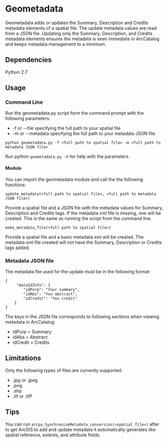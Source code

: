 # Geometadata

Geometadata adds or updates the Summary, Description and Credits metadata elements of a spatial file.
The update metadata values are read from a JSON file. Updating only the Summary, Description, and Credits metadata
elements ensures the metadata is seen immediate in ArcCatalog and keeps metadata management to a minimum.

## Dependencies
Python 2.7

## Usage
### Command Line
Run the geometadata.py script form the command prompt with the following parameters:
- -f or --file specifying the full path to your spatial file
- -m or --metadata specifying the full path to your metadata JSON file

`python geometadata.py -f <full path to spatial file> -m <full path to metadata JSON file>`

Run python `geometadata.py -h` for help with the parameters.

#### Module
You can import the geometadata module and call the the following functions:

`update_metadata(<full path to spatial file>, <full path to metadata JSON file>)`

Provide a spatial file and a JSON file with the metadata values for
Summary, Description and Credits tags. If the metadata xml file is
missing, one will be created. This is the same as running the script from the command line.

`make_metadata_file(<full path to spatial file>)`

Provide a spatial file and a basic metadata xml will be created. The
metadata xml file created will not have the Summary, Description or
Credits tags added.

### Metadata JSON file
The metadata file used for the update must be in the following format:

    {
         "dataIdInfo": {
            "idPurp": "Your summary",
            "idAbs": "You abstract",
            "idCredit": "You credit"
        }
    }


The keys in the JSON file corresponds to following sections when viewing metadata in ArcCatalog:

- idPurp = Summary
- idAbs = Abstract
- idCredit = Credits

## Limitations
Only the following types of files are currently supported:

- .jpg or .jpeg
- .png
- .shp
- .tif or .tiff

## Tips
You can run `arcpy.SynchronizeMetadata_conversion(<spatial_file>)` after to get ArcGIS to add and update metadata it automatically generates like spatial reference, extents, and attribute fields.


